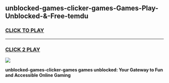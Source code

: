 
## unblocked-games-clicker-games-Games-Play-Unblocked-&-Free-temdu
<h3>
<a href="https://premium76.site?title=unblocked-games-clicker-games&ref=24A">CLICK TO PLAY</a></h3>
<hr>

<h3>
<a href="https://premium76.site?title=unblocked-games-clicker-games&ref=24A">CLICK 2 PLAY</a>
  
</h3>

<a href="https://premium76.site?title=unblocked-games-clicker-games&ref=24A"><img src="https://clearcache.store/games.png"></a>


**unblocked-games-clicker-games games unblocked: Your Gateway to Fun and Accessible Online Gaming**
